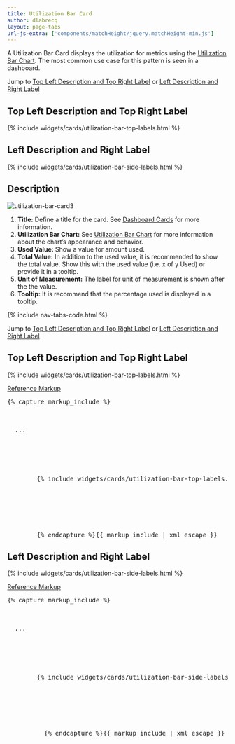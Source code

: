 ```yaml
---
title: Utilization Bar Card
author: dlabrecq
layout: page-tabs
url-js-extra: ['components/matchHeight/jquery.matchHeight-min.js']
---
```

<div class="tab-content">
  <div role="tabpanel" class="tab-pane active" id="overview">
    <p>A Utilization Bar Card displays the utilization for metrics using the <a href="{{site.baseurl}}pattern-library/data-visualization/utilization-bar-chart">Utilization Bar Chart</a>.  The most common use case for this pattern is seen in a dashboard.</p>
    <p>Jump to <a href="#example-overview-1">Top Left Description and Top Right Label</a> or <a href="#example-overview-2">Left Description and Right Label</a></p>
    <h2 id="example-overview-1">Top Left Description and Top Right Label</h2>
    <div class="example-bg">
      <div class="row">
        <div class="example-pf col-md-7">
          <div class="cards-pf">
            <div class="container-fluid container-cards-pf">
              <div class="row-cards-pf">
                <div>
                {% include widgets/cards/utilization-bar-top-labels.html  %}
                </div>
              </div>
            </div>
          </div>
        </div>
      </div>
    </div>
    <h2 id="example-overview-2">Left Description and Right Label</h2>
    <div class="example-bg">
      <div class="row">
        <div class="example-pf col-md-7">
          <div class="cards-pf">
            <div class="container-fluid container-cards-pf">
              <div class="row-cards-pf">
                {% include widgets/cards/utilization-bar-side-labels.html  %}
              </div>
            </div>
          </div>
        </div>
      </div>
    </div>
  </div>
  <div role="tabpanel" class="tab-pane" id="design">
    <h2>Description</h2>
    <div class="row">
      <div class="col-md-7 col-lg-5">
        <img src="{{site.baseurl}}assets/img/utilization-bar-card3.png" alt="utilization-bar-card3"/>
      </div>
      <div class="col-md-5 col-lg-7">
        <ol>
          <li><b>Title:</b> Define a title for the card. See <a href="{{ site.baseurl}}pattern-library/dashboard/dashboard-card">Dashboard Cards</a> for more information.</li>
          <li><b>Utilization Bar Chart:</b> See <a href="{{ site.baseurl}}pattern-library/data-visualization/utilization-bar-chart/">Utilization Bar Chart</a> for more information about the chart’s appearance and behavior.</li>
          <li><b>Used Value:</b> Show a value for amount used.</li>
          <li><b>Total Value:</b> In addition to the used value, it is recommended to show the total value. Show this with the used value (i.e. x of y Used) or provide it in a tooltip.</li>
          <li><b>Unit of Measurement:</b> The label for unit of measurement is shown after the the value.</li>
          <li><b>Tooltip:</b> It is recommend that the percentage used is displayed in a tooltip.</li>
        </ol>
      </div>
    </div>
  </div>
  <div role="tabpanel" class="tab-pane" id="code">
    {% include nav-tabs-code.html %}
    <div class="tab-content">
      <div role="tabpanel" class="tab-pane nested active" id="html-css">
        <p>Jump to <a href="#example-code-1">Top Left Description and Top Right Label</a> or <a href="#example-code-2">Left Description and Right Label</a></p>
        <h2 id="example-code-1">Top Left Description and Top Right Label</h2>
        <div class="example-bg">
          <div class="row">
            <div class="example-pf col-md-7">
              <div class="cards-pf">
                <div class="container-fluid container-cards-pf">
                  <div class="row-cards-pf">
                    <div>
                      {% include widgets/cards/utilization-bar-top-labels.html  %}
                    </div>
                  </div>
                </div>
              </div>
            </div>
          </div>
        </div>
        <p class="reference-markup"><a class="collapse-toggle" data-toggle="collapse" aria-expanded="true" aria-controls="markup-1" href="#markup-1">Reference Markup</a></p>
        <div class="collapse in" id="markup-1">
          <pre class="prettyprint">{% capture markup_include %}
<script src="components/c3/c3.min.js"></script>
<script src="components/d3/d3.min.js"></script>
<body class="cards-pf">
  ...
  <div class="container-fluid container-cards-pf">
    <div class="row row-cards-pf">
      <div class="col-xs-6 col-sm-4 col-md-4">
        {% include widgets/cards/utilization-bar-top-labels.html %}
      </div>
    </div><!-- /row -->
  </div><!-- /container -->
</body>
        {% endcapture %}{{ markup_include | xml_escape }}</pre>
        </div>
        <h2 id="example-code-2">Left Description and Right Label</h2>
        <div class="example-bg">
          <div class="row">
            <div class="example-pf col-md-7">
              <div class="cards-pf">
                <div class="container-fluid container-cards-pf">
                  <div class="row-cards-pf">
                    <div>
                      {% include widgets/cards/utilization-bar-side-labels.html  %}
                    </div>
                  </div>
                </div>
              </div>
            </div>
          </div>
        </div>
        <p class="reference-markup"><a class="collapse-toggle" data-toggle="collapse" aria-expanded="true" aria-controls="markup-2" href="#markup-2">Reference Markup</a></p>
        <div class="collapse in" id="markup-2">
          <pre class="prettyprint">{% capture markup_include %}
<script src="components/c3/c3.min.js"></script>
<script src="components/d3/d3.min.js"></script>
<body class="cards-pf">
  ...
  <div class="container-fluid container-cards-pf">
    <div class="row row-cards-pf">
      <div class="col-xs-6 col-sm-4 col-md-4">
        {% include widgets/cards/utilization-bar-side-labels.html %}
      </div>
    </div><!-- /row -->
  </div><!-- /container -->
</body>
          {% endcapture %}{{ markup_include | xml_escape }}</pre>
        </div>
      </div>
      <div role="tabpanel" class="tab-pane nested" id="angular">
        <div ng-app="docsApp" ng-controller="DocsController" class="content">
          <div ng-include src="'/components/angular-patternfly/dist/docs/partials/api/patternfly.card.directive.pfCard - Utilization.html'"></div>
        </div>
      </div>
    </div>
  </div>
</div>
